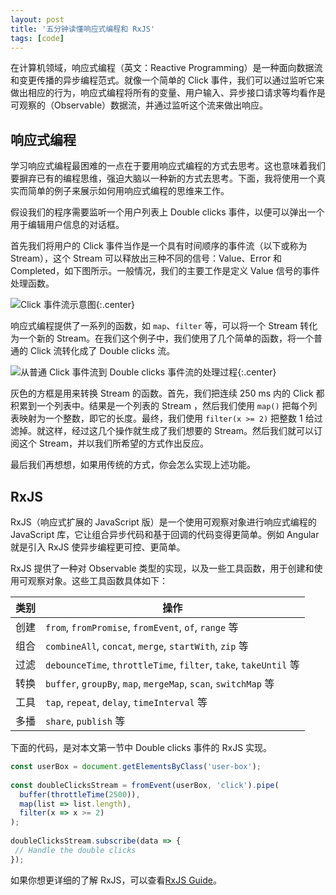 ```yaml
---
layout: post
title: '五分钟读懂响应式编程和 RxJS'
tags: [code]
---
```



在计算机领域，响应式编程（英文：Reactive Programming）是一种面向数据流和变更传播的异步编程范式。就像一个简单的 Click 事件，我们可以通过监听它来做出相应的行为，响应式编程将所有的变量、用户输入、异步接口请求等均看作是可观察的（Observable）数据流，并通过监听这个流来做出响应。

## 响应式编程

学习响应式编程最困难的一点在于要用响应式编程的方式去思考。这也意味着我们要摒弃已有的编程思维，强迫大脑以一种新的方式去思考。下面，我将使用一个真实而简单的例子来展示如何用响应式编程的思维来工作。

假设我们的程序需要监听一个用户列表上 Double clicks 事件，以便可以弹出一个用于编辑用户信息的对话框。

首先我们将用户的 Click 事件当作是一个具有时间顺序的事件流（以下或称为 Stream），这个 Stream 可以释放出三种不同的信号：Value、Error 和 Completed，如下图所示。一般情况，我们的主要工作是定义 Value 信号的事件处理函数。

![Click 事件流示意图]({{site.img_url}}/2019-rx-stream-concept.png){:.center}

响应式编程提供了一系列的函数，如 `map`、`filter` 等，可以将一个 Stream 转化为一个新的 Stream。在我们这个例子中，我们使用了几个简单的函数，将一个普通的 Click 流转化成了 Double clicks 流。

![从普通 Click 事件流到 Double clicks 事件流的处理过程]({{site.img_url}}/2019-rx-multiple-clicks-stream.png){:.center}

灰色的方框是用来转换 Stream 的函数。首先，我们把连续 250 ms 内的 Click 都积累到一个列表中。结果是一个列表的 Stream ，然后我们使用 `map()` 把每个列表映射为一个整数，即它的长度。最终，我们使用 `filter(x >= 2)` 把整数 1 给过滤掉。就这样，经过这几个操作就生成了我们想要的 Stream。然后我们就可以订阅这个 Stream，并以我们所希望的方式作出反应。

最后我们再想想，如果用传统的方式，你会怎么实现上述功能。


## RxJS

RxJS（响应式扩展的 JavaScript 版）是一个使用可观察对象进行响应式编程的 JavaScript 库，它让组合异步代码和基于回调的代码变得更简单。例如 Angular 就是引入 RxJS 使异步编程更可控、更简单。

RxJS 提供了一种对 Observable 类型的实现，以及一些工具函数，用于创建和使用可观察对象。这些工具函数具体如下：

| 类别          | 操作                                                  |
| :-----------: | ----------------------------------------------------- |
| 创建          | `from`, `fromPromise`, `fromEvent`, `of`, `range` 等  |
| 组合          | `combineAll`, `concat`, `merge`, `startWith`, `zip` 等   |
| 过滤          | `debounceTime`, `throttleTime`, `filter`, `take`, `takeUntil` 等 |
| 转换          | `buffer`, `groupBy`, `map`, `mergeMap`, `scan`, `switchMap` 等           |
| 工具          | `tap`, `repeat`, `delay`, `timeInterval` 等            |
| 多播          | `share`, `publish` 等                                 |


下面的代码，是对本文第一节中 Double clicks 事件的 RxJS 实现。

```ts
const userBox = document.getElementsByClass('user-box');
 
const doubleClicksStream = fromEvent(userBox, 'click').pipe(
  buffer(throttleTime(2500)),
  map(list => list.length),
  filter(x => x >= 2)
);
 
doubleClicksStream.subscribe(data => {
 // Handle the double clicks
});
```

如果你想更详细的了解 RxJS，可以查看[RxJS Guide](https://rxjs.dev/guide/overview)。
